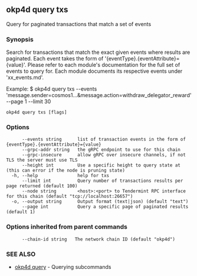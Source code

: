 ## okp4d query txs

Query for paginated transactions that match a set of events

### Synopsis

Search for transactions that match the exact given events where results are paginated.
Each event takes the form of '\{eventType\}.\{eventAttribute\}=\{value\}'. Please refer
to each module's documentation for the full set of events to query for. Each module
documents its respective events under 'xx_events.md'.

Example:
$ okp4d query txs --events 'message.sender=cosmos1...&message.action=withdraw_delegator_reward' --page 1 --limit 30

```
okp4d query txs [flags]
```

### Options

```
      --events string      list of transaction events in the form of {eventType}.{eventAttribute}={value}
      --grpc-addr string   the gRPC endpoint to use for this chain
      --grpc-insecure      allow gRPC over insecure channels, if not TLS the server must use TLS
      --height int         Use a specific height to query state at (this can error if the node is pruning state)
  -h, --help               help for txs
      --limit int          Query number of transactions results per page returned (default 100)
      --node string        <host>:<port> to Tendermint RPC interface for this chain (default "tcp://localhost:26657")
  -o, --output string      Output format (text|json) (default "text")
      --page int           Query a specific page of paginated results (default 1)
```

### Options inherited from parent commands

```
      --chain-id string   The network chain ID (default "okp4d")
```

### SEE ALSO

* [okp4d query](okp4d_query.md)	 - Querying subcommands
